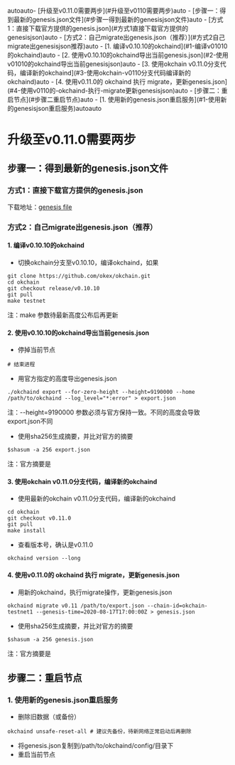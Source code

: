 


<!-- TOC -->autoauto- [升级至v0.11.0需要两步](#升级至v0110需要两步)auto    - [步骤一：得到最新的genesis.json文件](#步骤一得到最新的genesisjson文件)auto        - [方式1：直接下载官方提供的genesis.json](#方式1直接下载官方提供的genesisjson)auto        - [方式2：自己migrate出genesis.json（推荐）](#方式2自己migrate出genesisjson推荐)auto            - [1. 编译v0.10.10的okchaind](#1-编译v01010的okchaind)auto            - [2. 使用v0.10.10的okchaind导出当前genesis.json](#2-使用v01010的okchaind导出当前genesisjson)auto            - [3. 使用okchain v0.11.0分支代码，编译新的okchaind](#3-使用okchain-v0110分支代码编译新的okchaind)auto            - [4. 使用v0.11.0的 okchaind 执行 migrate，更新genesis.json](#4-使用v0110的-okchaind-执行-migrate更新genesisjson)auto    - [步骤二：重启节点](#步骤二重启节点)auto        - [1. 使用新的genesis.json重启服务](#1-使用新的genesisjson重启服务)autoauto<!-- /TOC -->



# 升级至v0.11.0需要两步

## 步骤一：得到最新的genesis.json文件
### 方式1：直接下载官方提供的genesis.json
下载地址：[genesis file](https://raw.githubusercontent.com/okex/testnets/master/v0.11/genesis.json)


### 方式2：自己migrate出genesis.json（推荐）
#### 1. 编译v0.10.10的okchaind
- 切换okchain分支至v0.10.10，编译okchaind，如果
```
git clone https://github.com/okex/okchain.git
cd okchain
git checkout release/v0.10.10
git pull
make testnet
```
注：make 参数待最新高度公布后再更新

#### 2. 使用v0.10.10的okchaind导出当前genesis.json
- 停掉当前节点
```
# 结束进程
```
- 用官方指定的高度导出genesis.json
```
./okchaind export --for-zero-height --height=9190000 --home /path/to/okchaind --log_level="*:error" > export.json
```
注：--height=9190000 参数必须与官方保持一致。不同的高度会导致export.json不同

- 使用sha256生成摘要，并比对官方的摘要
```
$shasum -a 256 export.json
```
注：官方摘要是


#### 3. 使用okchain v0.11.0分支代码，编译新的okchaind

- 使用最新的okchain v0.11.0分支代码，编译新的okchaind
```
cd okchain
git checkout v0.11.0
git pull
make install
```
- 查看版本号，确认是v0.11.0
```
okchaind version --long
```


#### 4. 使用v0.11.0的 okchaind 执行 migrate，更新genesis.json
- 用新的okchaind，执行migrate操作，更新genesis.json
```
okchaind migrate v0.11 /path/to/export.json --chain-id=okchain-testnet1 --genesis-time=2020-08-17T17:00:00Z > genesis.json
```

- 使用sha256生成摘要，并比对官方的摘要
```
$shasum -a 256 genesis.json
```
注：官方摘要是


## 步骤二：重启节点
### 1. 使用新的genesis.json重启服务
- 删除旧数据（或备份）
```
okchaind unsafe-reset-all # 建议先备份，待新网络正常启动后再删除
```
- 将genesis.json复制到/path/to/okchaind/config/目录下
- 重启当前节点







